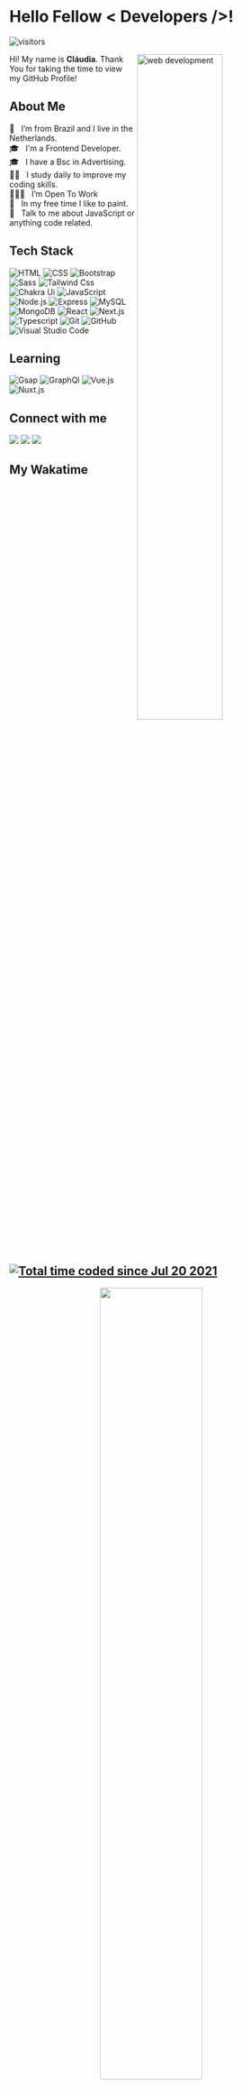 
# Hello Fellow < Developers />! 

<p align='center'> 
   
   ![visitors](https://visitor-badge.glitch.me/badge?page_id=claudiadewindt.claudiadewindt)  
   
</p>
   
<img width="55%" align="right" alt="web development" src="https://thumbs.gfycat.com/ColorlessBitesizedKob-size_restricted.gif" />
   
<div size='20px'> Hi! My name is <strong>Cláudia</strong>. Thank You for taking the time to view my GitHub Profile! 
</div>

## About Me 

:house_with_garden: &nbsp; I’m from Brazil and I live in the Netherlands. <br>
🎓 &nbsp; I'm a Frontend Developer.  <br>
🎓 &nbsp; I have a Bsc in Advertising. <br>
:woman_technologist: &nbsp; I study daily to improve my coding skills. <br>
👩🏻‍💻 &nbsp; I’m Open To Work<br>
:art: &nbsp; In my free time I like to paint. <br> 
💬 &nbsp; Talk to me about JavaScript or anything code related. <br>


## Tech Stack  
   
![HTML](https://img.shields.io/badge/-HTML-444444?style=flat&logo=HTML5) 
![CSS](https://img.shields.io/badge/-CSS-444444?style=flat&logo=CSS3&logoColor=1572B6)
![Bootstrap](https://img.shields.io/badge/-Bootstrap-444444?style=flat&logo=bootstrap)
![Sass](https://img.shields.io/badge/-SASS-444444?style=flat&logo=sass)
![Tailwind Css](https://img.shields.io/badge/-TailwindCss-444444?style=flat&logo=tailwindcss)
![Chakra Ui](https://img.shields.io/badge/-ChakraUi-444444?style=flat&logo=chakraui)
![JavaScript](https://img.shields.io/badge/-JavaScript-444444?style=flat&logo=javascript)
![Node.js](https://img.shields.io/badge/-Node.js-444444?style=flat&logo=node.js)
![Express](https://img.shields.io/badge/-Express-444444?style=flat&logo=express)
![MySQL](https://img.shields.io/badge/-MySQL-444444?style=flat&logo=mysql&logoColor=F29111)
![MongoDB](https://img.shields.io/badge/-MongoDB-444444?style=flat&logo=mongodb)
![React](https://img.shields.io/badge/-React-444444?style=flat&logo=react)
![Next.js](https://img.shields.io/badge/-Next.js-444444?style=flat&logo=next.js)
![Typescript](https://img.shields.io/badge/-Typescript-444444?style=flat&logo=typescript)
![Git](https://img.shields.io/badge/-Git-444444?style=flat&logo=git)
![GitHub](https://img.shields.io/badge/-GitHub-444444?style=flat&logo=github)
![Visual Studio Code](https://img.shields.io/badge/-Visual%20Studio%20Code-444444?style=flat&logo=visual-studio-code&logoColor=007ACC)

## Learning 
![Gsap](https://img.shields.io/badge/-GreenSock-444444?style=flat&logo=greensock)
![GraphQl](https://img.shields.io/badge/-GraphQl-444444?style=flat&logo=graphql)
![Vue.js](https://img.shields.io/badge/-Vue.js-444444?style=flat&logo=vue.js)
![Nuxt.js](https://img.shields.io/badge/-Nuxt.js-444444?style=flat&logo=nuxt.js)


## Connect with me 
<a href="https://bit.ly/claudiadewindt-linkedin"><img src="https://img.shields.io/badge/-Claudia%20de%20Windt-0077B5?style=flat-square&logo=Linkedin&logoColor=white"/></a>
<a href="mailto:caucrah@gmail.com"><img src="https://img.shields.io/badge/-caucrah@gmail.com-D14836?style=flat-square&logo=Gmail&logoColor=white"/></a>
<a href="https://bit.ly/claudiacaus-instagram"><img src="https://img.shields.io/badge/-@claudiacaus-E4405F?style=flat&logo=Instagram&logoColor=white"/></a>


## My Wakatime <a href="https://wakatime.com/@975622cc-796a-42f6-b2fc-3860a5f9dcfe"><img src="https://wakatime.com/badge/user/975622cc-796a-42f6-b2fc-3860a5f9dcfe.svg" alt="Total time coded since Jul 20 2021" /></a> 

<p align="center">
   <img width="60%" align="center" src="https://github-readme-stats.vercel.app/api/wakatime?username=@claudiadewindt&compact=True&theme=dracula&hide_border=true&range=all_time"/>
</p>
 
<p align="center" margin-bottom="30px" position="relative">
   <img width="60%" align="center" src="https://wakatime.com/share/@claudiadewindt/30671705-7083-42c7-8e9f-a218a567698f.svg" />
</p>

<p align="center">
   <img width="51%" src="http://github-readme-streak-stats.herokuapp.com?user=claudiadewindt&theme=dracula&hide_border=true" />
</p>





